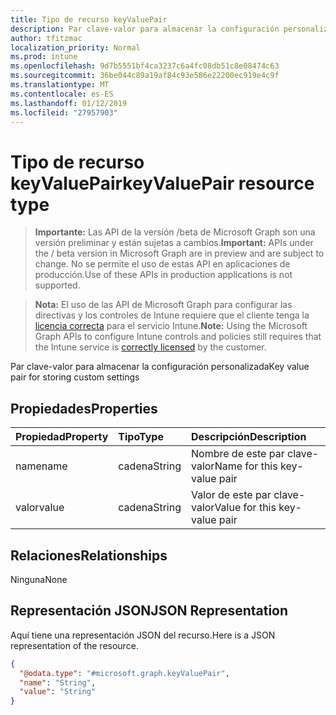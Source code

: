 ```yaml
---
title: Tipo de recurso keyValuePair
description: Par clave-valor para almacenar la configuración personalizada
author: tfitzmac
localization_priority: Normal
ms.prod: intune
ms.openlocfilehash: 9d7b5551bf4ca3237c6a4fc08db51c8e08474c63
ms.sourcegitcommit: 36be044c89a19af84c93e586e22200ec919e4c9f
ms.translationtype: MT
ms.contentlocale: es-ES
ms.lasthandoff: 01/12/2019
ms.locfileid: "27957903"
---
```

# <a name="keyvaluepair-resource-type"></a><span data-ttu-id="80b1f-103">Tipo de recurso keyValuePair</span><span class="sxs-lookup"><span data-stu-id="80b1f-103">keyValuePair resource type</span></span>

> <span data-ttu-id="80b1f-104">**Importante:** Las API de la versión /beta de Microsoft Graph son una versión preliminar y están sujetas a cambios.</span><span class="sxs-lookup"><span data-stu-id="80b1f-104">**Important:** APIs under the / beta version in Microsoft Graph are in preview and are subject to change.</span></span> <span data-ttu-id="80b1f-105">No se permite el uso de estas API en aplicaciones de producción.</span><span class="sxs-lookup"><span data-stu-id="80b1f-105">Use of these APIs in production applications is not supported.</span></span>

> <span data-ttu-id="80b1f-106">**Nota:** El uso de las API de Microsoft Graph para configurar las directivas y los controles de Intune requiere que el cliente tenga la [licencia correcta](https://go.microsoft.com/fwlink/?linkid=839381) para el servicio Intune.</span><span class="sxs-lookup"><span data-stu-id="80b1f-106">**Note:** Using the Microsoft Graph APIs to configure Intune controls and policies still requires that the Intune service is [correctly licensed](https://go.microsoft.com/fwlink/?linkid=839381) by the customer.</span></span>

<span data-ttu-id="80b1f-107">Par clave-valor para almacenar la configuración personalizada</span><span class="sxs-lookup"><span data-stu-id="80b1f-107">Key value pair for storing custom settings</span></span>
## <a name="properties"></a><span data-ttu-id="80b1f-108">Propiedades</span><span class="sxs-lookup"><span data-stu-id="80b1f-108">Properties</span></span>
|<span data-ttu-id="80b1f-109">Propiedad</span><span class="sxs-lookup"><span data-stu-id="80b1f-109">Property</span></span>|<span data-ttu-id="80b1f-110">Tipo</span><span class="sxs-lookup"><span data-stu-id="80b1f-110">Type</span></span>|<span data-ttu-id="80b1f-111">Descripción</span><span class="sxs-lookup"><span data-stu-id="80b1f-111">Description</span></span>|
|:---|:---|:---|
|<span data-ttu-id="80b1f-112">name</span><span class="sxs-lookup"><span data-stu-id="80b1f-112">name</span></span>|<span data-ttu-id="80b1f-113">cadena</span><span class="sxs-lookup"><span data-stu-id="80b1f-113">String</span></span>|<span data-ttu-id="80b1f-114">Nombre de este par clave-valor</span><span class="sxs-lookup"><span data-stu-id="80b1f-114">Name for this key-value pair</span></span>|
|<span data-ttu-id="80b1f-115">valor</span><span class="sxs-lookup"><span data-stu-id="80b1f-115">value</span></span>|<span data-ttu-id="80b1f-116">cadena</span><span class="sxs-lookup"><span data-stu-id="80b1f-116">String</span></span>|<span data-ttu-id="80b1f-117">Valor de este par clave-valor</span><span class="sxs-lookup"><span data-stu-id="80b1f-117">Value for this key-value pair</span></span>|

## <a name="relationships"></a><span data-ttu-id="80b1f-118">Relaciones</span><span class="sxs-lookup"><span data-stu-id="80b1f-118">Relationships</span></span>
<span data-ttu-id="80b1f-119">Ninguna</span><span class="sxs-lookup"><span data-stu-id="80b1f-119">None</span></span>
## <a name="json-representation"></a><span data-ttu-id="80b1f-120">Representación JSON</span><span class="sxs-lookup"><span data-stu-id="80b1f-120">JSON Representation</span></span>
<span data-ttu-id="80b1f-121">Aquí tiene una representación JSON del recurso.</span><span class="sxs-lookup"><span data-stu-id="80b1f-121">Here is a JSON representation of the resource.</span></span>
<!-- {
  "blockType": "resource",
  "@odata.type": "microsoft.graph.keyValuePair"
}
-->
``` json
{
  "@odata.type": "#microsoft.graph.keyValuePair",
  "name": "String",
  "value": "String"
}
```





